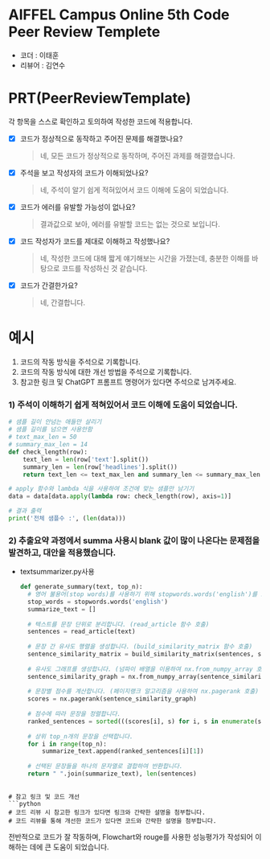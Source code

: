 # AIFFEL Campus Online 5th Code Peer Review Templete
- 코더 : 이태훈
- 리뷰어 : 김연수


# PRT(PeerReviewTemplate) 
각 항목을 스스로 확인하고 토의하여 작성한 코드에 적용합니다.

- [X] 코드가 정상적으로 동작하고 주어진 문제를 해결했나요?
  > 네, 모든 코드가 정상적으로 동작하며, 주어진 과제를 해결했습니다.
- [X] 주석을 보고 작성자의 코드가 이해되었나요?
  > 네, 주석이 알기 쉽게 적혀있어서 코드 이해에 도움이 되었습니다.
- [X] 코드가 에러를 유발할 가능성이 없나요?
  > 결과값으로 보아, 에러를 유발할 코드는 없는 것으로 보입니다.
- [X] 코드 작성자가 코드를 제대로 이해하고 작성했나요?
  > 네, 작성한 코드에 대해 짧게 얘기해보는 시간을 가졌는데, 충분한 이해를 바탕으로 코드를 작성하신 것 같습니다.
- [X] 코드가 간결한가요?
  > 네, 간결합니다.

# 예시
1. 코드의 작동 방식을 주석으로 기록합니다.
2. 코드의 작동 방식에 대한 개선 방법을 주석으로 기록합니다.
3. 참고한 링크 및 ChatGPT 프롬프트 명령어가 있다면 주석으로 남겨주세요.

### 1) 주석이 이해하기 쉽게 적혀있어서 코드 이해에 도움이 되었습니다.
```python
# 샘플 길이 안넘는 애들만 살리기
# 샘플 길이를 넘으면 사용안함
# text_max_len = 50
# summary_max_len = 14
def check_length(row):
    text_len = len(row['text'].split())
    summary_len = len(row['headlines'].split())
    return text_len <= text_max_len and summary_len <= summary_max_len

# apply 함수와 lambda 식을 사용하여 조건에 맞는 샘플만 남기기
data = data[data.apply(lambda row: check_length(row), axis=1)]

# 결과 출력
print('전체 샘플수 :', (len(data)))
```
### 2) 추출요약 과정에서 summa 사용시 blank 값이 많이 나온다는 문제점을 발견하고, 대안을 적용했습니다.  
- textsummarizer.py사용
  ```python
  def generate_summary(text, top_n):
    # 영어 불용어(stop words)를 사용하기 위해 stopwords.words('english')를 호출합니다.
    stop_words = stopwords.words('english')
    summarize_text = []
    
    # 텍스트를 문장 단위로 분리합니다. (read_article 함수 호출)
    sentences = read_article(text)
    
    # 문장 간 유사도 행렬을 생성합니다. (build_similarity_matrix 함수 호출)
    sentence_similarity_matrix = build_similarity_matrix(sentences, stop_words)
    
    # 유사도 그래프를 생성합니다. (넘파이 배열을 이용하여 nx.from_numpy_array 호출)
    sentence_similarity_graph = nx.from_numpy_array(sentence_similarity_matrix)
    
    # 문장별 점수를 계산합니다. (페이지랭크 알고리즘을 사용하여 nx.pagerank 호출)
    scores = nx.pagerank(sentence_similarity_graph)
    
    # 점수에 따라 문장을 정렬합니다.
    ranked_sentences = sorted(((scores[i], s) for i, s in enumerate(sentences)), reverse=True)
    
    # 상위 top_n개의 문장을 선택합니다.
    for i in range(top_n):
        summarize_text.append(ranked_sentences[i][1])
    
    # 선택된 문장들을 하나의 문자열로 결합하여 반환합니다.
    return " ".join(summarize_text), len(sentences)
```

# 참고 링크 및 코드 개선
```python
# 코드 리뷰 시 참고한 링크가 있다면 링크와 간략한 설명을 첨부합니다.
# 코드 리뷰를 통해 개선한 코드가 있다면 코드와 간략한 설명을 첨부합니다.
```
전반적으로 코드가 잘 작동하며, Flowchart와 rouge를 사용한 성능평가가 작성되어 이해하는 데에 큰 도움이 되었습니다.

